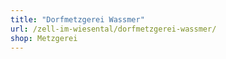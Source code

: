 ```yaml
---
title: "Dorfmetzgerei Wassmer"
url: /zell-im-wiesental/dorfmetzgerei-wassmer/
shop: Metzgerei
---
```


